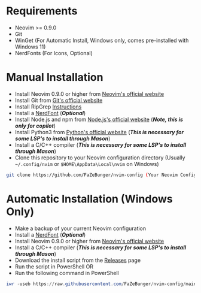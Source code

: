 # Requirements
- Neovim >= 0.9.0
- Git
- WinGet (For Automatic Install, Windows only, comes pre-installed with Windows 11)
- NerdFonts (For Icons, Optional)


# Manual Installation
- Install Neovim 0.9.0 or higher from [Neovim's official website](https://neovim.io/)
- Install Git from [Git's official website](https://git-scm.com/)
- Install RipGrep [Instructions](https://github.com/BurntSushi/ripgrep?tab=readme-ov-file#installation)
- Install a [NerdFont](https://www.nerdfonts.com/) (***Optional***)
- Install Node.js and npm from [Node.js's official website](https://nodejs.org/) (***Note, this is only for copilot***)
- Install Python3 from [Python's official website](https://www.python.org/) (***This is necessary for some LSP's to install through Mason***)
- Install a C/C++ compiler (***This is necessary for some LSP's to install through Mason***) 
- Clone this repository to your Neovim configuration directory (Usually `~/.config/nvim` or `$HOME\AppData\Local\nvim` on Windows)
```bash
git clone https://github.com/FaZeBunger/nvim-config (Your Neovim Config Directory)
```

# Automatic Installation (Windows Only)
- Make a backup of your current Neovim configuration
- Install a [NerdFont](https://www.nerdfonts.com/) (***Optional***)
- Install Neovim 0.9.0 or higher from [Neovim's official website](https://neovim.io/)
- Install a C/C++ compiler (***This is necessary for some LSP's to install through Mason***)
- Download the install script from the [Releases](https://github.com/FaZeBunger/nvim-config/releases/latest) page
- Run the script in PowerShell
OR
- Run the following command in PowerShell
```powershell
iwr -useb https://raw.githubusercontent.com/FaZeBunger/nvim-config/main/install.exe | iex
```
